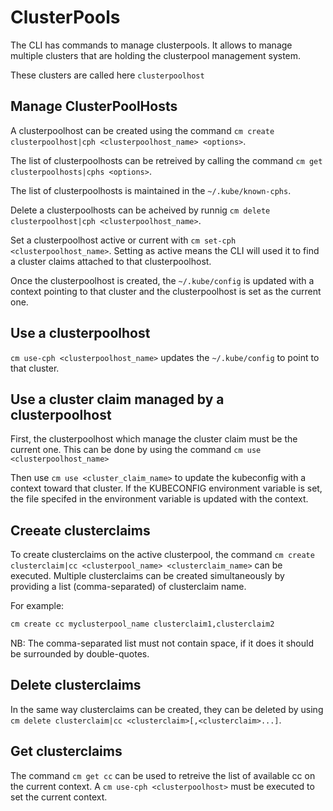 [comment]: # ( Copyright Contributors to the Open Cluster Management project )

# ClusterPools

The CLI has commands to manage clusterpools. It allows to manage multiple clusters that are holding the clusterpool management system. 

These clusters are called here `clusterpoolhost`

## Manage ClusterPoolHosts

A clusterpoolhost can be created using the command `cm create clusterpoolhost|cph <clusterpoolhost_name> <options>`. 

The list of clusterpoolhosts can be retreived by calling the command `cm get clusterpoolhosts|cphs <options>`.

The list of clusterpoolhosts is maintained in the `~/.kube/known-cphs`.

Delete a clusterpoolhosts can be acheived by runnig `cm delete clusterpoolhost|cph <clusterpoolhost_name>`.

Set a clusterpoolhost active or current with `cm set-cph <clusterpoolhost_name>`. Setting as active means the CLI will used it to find a cluster claims attached to that clusterpoolhost.

Once the clusterpoolhost is created, the `~/.kube/config` is updated with a context pointing to that cluster and the clusterpoolhost is set as the current one.

## Use a clusterpoolhost

`cm use-cph <clusterpoolhost_name>` updates the `~/.kube/config` to point to that cluster.

## Use a cluster claim managed by a clusterpoolhost

First, the clusterpoolhost which manage the cluster claim must be the current one. This can be done by using the command `cm use <clusterpoolhost_name>`

Then use `cm use <cluster_claim_name>` to update the kubeconfig with a context toward that cluster. If the KUBECONFIG environment variable is set, the file specifed in the environment variable is updated with the context.

## Creeate clusterclaims

To create clusterclaims on the active clusterpool, the command `cm create clusterclaim|cc <clusterpool_name> <clusterclaim_name>` can be executed. Multiple clusterclaims can be created simultaneously by providing a list (comma-separated) of clusterclaim name.

For example:

```bash
cm create cc myclusterpool_name clusterclaim1,clusterclaim2
```

NB: The comma-separated list must not contain space, if it does it should be surrounded by double-quotes.

## Delete clusterclaims

In the same way clusterclaims can be created, they can be deleted by using `cm delete clusterclaim|cc <clusterclaim>[,<clusterclaim>...]`. 

## Get clusterclaims

The command `cm get cc` can be used to retreive the list of available cc on the current context. A `cm use-cph <clusterpoolhost>` must be executed to set the current context.